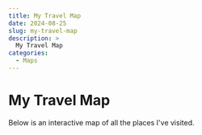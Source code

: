 ```yaml
---
title: My Travel Map
date: 2024-08-25
slug: my-travel-map
description: >
  My Travel Map
categories:
  - Maps
---
```

# My Travel Map

Below is an interactive map of all the places I've visited.

<div id="map-container" style="position: relative; width: 100%; height: 600px; overflow: hidden;">
   <div id="map" style="height: 100%; width: 100%;"></div>
</div>

<script src="https://unpkg.com/leaflet@1.9.3/dist/leaflet.js"></script>
<link rel="stylesheet" href="https://unpkg.com/leaflet@1.9.3/dist/leaflet.css" />

<script>
    // Initialize the map and set its view
    var map = L.map('map').setView([20, 0], 2);  // Centered on the world with zoom level 2

    // Add a base layer (OpenStreetMap tiles)
    L.tileLayer('https://{s}.tile.openstreetmap.org/{z}/{x}/{y}.png', {
        attribution: '&copy; <a href="https://www.openstreetmap.org/copyright">OpenStreetMap</a> contributors'
    }).addTo(map);

    // Add markers for places you've visited
    var places = [
        { lat: 48.8566, lon: 2.3522, name: 'Paris, <br> France' },
        // { lat: 40.7128, lon: -74.0060, name: 'New York, USA' },
        { lat: 35.6895, lon: 139.6917, name: 'Tokyo, Japan' }
    ];

    places.forEach(function(place) {
        L.marker([place.lat, place.lon])
            .addTo(map)
            .bindPopup(place.name);
    });
</script>
